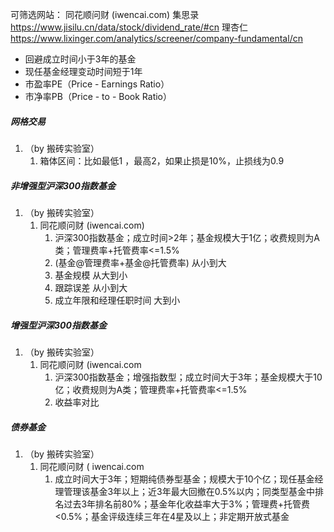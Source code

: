 可筛选网站：
同花顺问财 (iwencai.com)
集思录 https://www.jisilu.cn/data/stock/dividend_rate/#cn
理杏仁 https://www.lixinger.com/analytics/screener/company-fundamental/cn

- 回避成立时间小于3年的基金
- 现任基金经理变动时间短于1年
- 市盈率PE（Price - Earnings Ratio）
- 市净率PB（Price - to - Book Ratio）
##### 网格交易
1. （by 搬砖实验室）
    1. 箱体区间：比如最低1 ，最高2，如果止损是10%，止损线为0.9
##### 非增强型沪深300指数基金
1. （by 搬砖实验室）
    1. 同花顺问财 (iwencai.com)
        1. 沪深300指数基金；成立时间>2年；基金规模大于1亿；收费规则为A类；管理费率+托管费率<=1.5%
        2. (基金@管理费率+基金@托管费率) 从小到大
        3. 基金规模 从大到小
        4. 跟踪误差 从小到大
        5. 成立年限和经理任职时间 大到小
##### 增强型沪深300指数基金
1. （by 搬砖实验室）
    1. 同花顺问财 (iwencai.com
        1. 沪深300指数基金；增强指数型；成立时间大于3年；基金规模大于10亿；收费规则为A类；管理费率+托管费率<=1.5%
        2. 收益率对比
##### 债券基金
1. （by 搬砖实验室）
    1. 同花顺问财 ( iwencai.com
        1. 成立时间大于3年；短期纯债券型基金；规模大于10个亿；现任基金经理管理该基金3年以上；近3年最大回撤在0.5%以内；同类型基金中排名过去3年排名前80%；基金年化收益率大于3%；管理费+托管费<0.5%；基金评级连续三年在4星及以上；非定期开放式基金